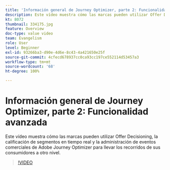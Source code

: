 ```yaml
---
title: 'Información general de Journey Optimizer, parte 2: Funcionalidad avanzada'
description: Este vídeo muestra cómo las marcas pueden utilizar Offer Decisioning, la calificación de segmentos en tiempo real y la administración de eventos comerciales de Adobe Journey Optimizer para llevar los recorridos de sus consumidores a otro nivel.
kt: 8072
thumbnail: 334175.jpg
feature: Overview
doc-type: value video
team: Evangelism
role: User
level: Beginner
exl-id: 93266ba3-d90e-4d6e-8c43-4a421650e25f
source-git-commit: 4cfecd678937cc0ca93cc197ce552114d53457a3
workflow-type: tm+mt
source-wordcount: '68'
ht-degree: 100%

---
```


# Información general de Journey Optimizer, parte 2: Funcionalidad avanzada

Este vídeo muestra cómo las marcas pueden utilizar Offer Decisioning, la calificación de segmentos en tiempo real y la administración de eventos comerciales de Adobe Journey Optimizer para llevar los recorridos de sus consumidores a otro nivel.

>[!VIDEO](https://video.tv.adobe.com/v/334175?quality=12)
